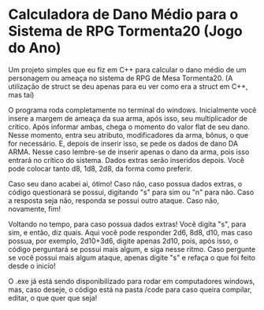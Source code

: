 # Calculadora de Dano Médio para o Sistema de RPG Tormenta20 (Jogo do Ano)
Um projeto simples que eu fiz em C++ para calcular o dano médio de um personagem ou ameaça no sistema de RPG de Mesa Tormenta20. (A utilização de struct se deu apenas para eu ver como era a struct em C++, mas taí)

O programa roda completamente no terminal do windows.
Inicialmente você insere a margem de ameaça da sua arma, após isso, seu multiplicador de crítico.
Após informar ambas, chega o momento do valor flat de seu dano. Nesse momento, entra seu atributo, modificadores da arma, bônus, o que for necessário.
E, depois de inserir isso, se pede os dados de dano DA ARMA. Nesse caso lembre-se de inserir apenas o dano da arma, pois isso entrará no crítico do sistema. Dados extras serão inseridos depois. Você pode colocar tanto d8, 1d8, 2d8, da forma como preferir.

Caso seu dano acabei ai, ótimo! Caso não, caso possua dados extras, o código questionará se possui, digitando "s" para sim ou "n" para não.
Caso a resposta seja não, responda se possui outro ataque. Caso não, novamente, fim!

Voltando no tempo, para caso possua dados extras! Você digita "s", para sim, e então, diz quais.
Aqui você pode responder 2d6, 8d8, d10, mas caso possua, por exemplo, 2d10+3d6, digite apenas 2d10, pois, após isso, o código perguntará se possui mais algum, e siga nesse ritmo.
Caso pergunte se você possui mais algum ataque, apenas digite "s" e refaça o que foi feito desde o inicío!


O .exe já está sendo disponibilizado para rodar em computadores windows, mas, caso deseje, o código está na pasta /code para caso queira compilar, editar, o que quer que seja!

